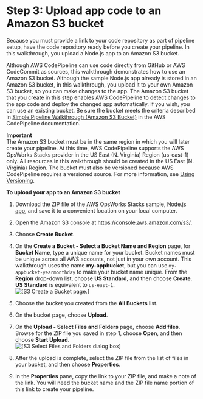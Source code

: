 # Step 3: Upload app code to an Amazon S3 bucket<a name="other-services-cp-chef12-s3"></a>

Because you must provide a link to your code repository as part of pipeline setup, have the code repository ready before you create your pipeline\. In this walkthrough, you upload a Node\.js app to an Amazon S3 bucket\.

Although AWS CodePipeline can use code directly from GitHub or AWS CodeCommit as sources, this walkthrough demonstrates how to use an Amazon S3 bucket\. Although the sample Node\.js app already is stored in an Amazon S3 bucket, in this walkthrough, you upload it to your own Amazon S3 bucket, so you can make changes to the app\. The Amazon S3 bucket that you create in this step enables AWS CodePipeline to detect changes to the app code and deploy the changed app automatically\. If you wish, you can use an existing bucket\. Be sure the bucket meets the criteria described in [Simple Pipeline Walkthrough \(Amazon S3 Bucket\)](http://docs.aws.amazon.com/codepipeline/latest/userguide/getting-started-w.html) in the AWS CodePipeline documentation\.

**Important**  
The Amazon S3 bucket must be in the same region in which you will later create your pipeline\. At this time, AWS CodePipeline supports the AWS OpsWorks Stacks provider in the US East \(N\. Virginia\) Region \(us\-east\-1\) only\. All resources in this walkthrough should be created in the US East \(N\. Virginia\) Region\. The bucket must also be versioned because AWS CodePipeline requires a versioned source\. For more information, see [Using Versioning](http://docs.aws.amazon.com/AmazonS3/latest/dev/Versioning.html)\.

**To upload your app to an Amazon S3 bucket**

1. Download the ZIP file of the AWS OpsWorks Stacks sample, [Node\.js app](https://s3.amazonaws.com/opsworks-codepipeline-demo/opsworks-nodejs-demo-app.zip), and save it to a convenient location on your local computer\.

1. Open the Amazon S3 console at [https://console\.aws\.amazon\.com/s3/](https://console.aws.amazon.com/s3/)\.

1. Choose **Create Bucket**\.

1. On the **Create a Bucket \- Select a Bucket Name and Region** page, for **Bucket Name**, type a unique name for your bucket\. Bucket names must be unique across all AWS accounts, not just in your own account\. This walkthrough uses the name **my\-appbucket**, but you can use `my-appbucket-yearmonthday` to make your bucket name unique\. From the **Region** drop\-down list, choose **US Standard**, and then choose **Create**\. **US Standard** is equivalent to `us-east-1`\.  
![\[S3 Create a Bucket page.\]](http://docs.aws.amazon.com/opsworks/latest/userguide/images/cp_integ_s3bucket.png)

1. Choose the bucket you created from the **All Buckets** list\.

1. On the bucket page, choose **Upload**\.

1. On the **Upload \- Select Files and Folders** page, choose **Add files**\. Browse for the ZIP file you saved in step 1, choose **Open**, and then choose **Start Upload**\.  
![\[S3 Select Files and Folders dialog box\]](http://docs.aws.amazon.com/opsworks/latest/userguide/images/cp_integ_uploadzip12.png)

1. After the upload is complete, select the ZIP file from the list of files in your bucket, and then choose **Properties**\.

1. In the **Properties** pane, copy the link to your ZIP file, and make a note of the link\. You will need the bucket name and the ZIP file name portion of this link to create your pipeline\.